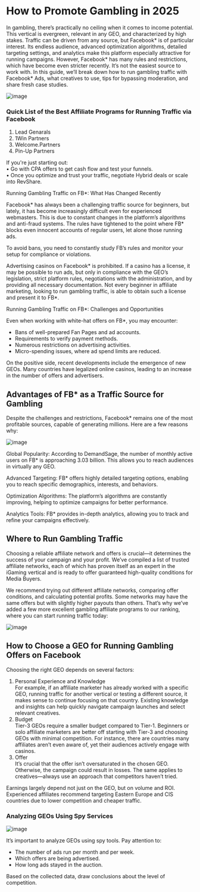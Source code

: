 # How to Promote Gambling in 2025

In gambling, there’s practically no ceiling when it comes to income potential. This vertical is evergreen, relevant in any GEO, and characterized by high stakes. Traffic can be driven from any source, but Facebook\* is of particular interest. Its endless audience, advanced optimization algorithms, detailed targeting settings, and analytics make this platform especially attractive for running campaigns. However, Facebook\* has many rules and restrictions, which have become even stricter recently. It’s not the easiest source to work with. In this guide, we’ll break down how to run gambling traffic with Facebook\* Ads, what creatives to use, tips for bypassing moderation, and share fresh case studies.  

![image](/img/5.1/image1.webp)

### Quick List of the Best Affiliate Programs for Running Traffic via Facebook

1. Lead Genarals  
2. 1Win Partners  
3. Welcome.Partners  
4. Pin-Up Partners

If you're just starting out:  
• Go with CPA offers to get cash flow and test your funnels.  
• Once you optimize and trust your traffic, negotiate Hybrid deals or scale into RevShare.

Running Gambling Traffic on FB\*: What Has Changed Recently

Facebook\* has always been a challenging traffic source for beginners, but lately, it has become increasingly difficult even for experienced webmasters. This is due to constant changes in the platform’s algorithms and anti-fraud systems. The rules have tightened to the point where FB\* blocks even innocent accounts of regular users, let alone those running ads. 

To avoid bans, you need to constantly study FB’s rules and monitor your setup for compliance or violations.

Advertising casinos on Facebook\* is prohibited. If a casino has a license, it may be possible to run ads, but only in compliance with the GEO’s legislation, strict platform rules, negotiations with the administration, and by providing all necessary documentation. Not every beginner in affiliate marketing, looking to run gambling traffic, is able to obtain such a license and present it to FB\*.

Running Gambling Traffic on FB\*: Challenges and Opportunities

Even when working with white-hat offers on FB\*, you may encounter: 

* Bans of well-prepared Fan Pages and ad accounts.  
* Requirements to verify payment methods.  
* Numerous restrictions on advertising activities.  
* Micro-spending issues, where ad spend limits are reduced.

On the positive side, recent developments include the emergence of new GEOs. Many countries have legalized online casinos, leading to an increase in the number of offers and advertisers.

## Advantages of FB\* as a Traffic Source for Gambling

Despite the challenges and restrictions, Facebook\* remains one of the most profitable sources, capable of generating millions. Here are a few reasons why:

![image](/img/5.1/image2.webp)

Global Popularity: According to DemandSage, the number of monthly active users on FB\* is approaching 3.03 billion. This allows you to reach audiences in virtually any GEO.

Advanced Targeting: FB\* offers highly detailed targeting options, enabling you to reach specific demographics, interests, and behaviors.

Optimization Algorithms: The platform’s algorithms are constantly improving, helping to optimize campaigns for better performance.

Analytics Tools: FB\* provides in-depth analytics, allowing you to track and refine your campaigns effectively.

## Where to Run Gambling Traffic

Choosing a reliable affiliate network and offers is crucial—it determines the success of your campaign and your profit. We’ve compiled a list of trusted affiliate networks, each of which has proven itself as an expert in the iGaming vertical and is ready to offer guaranteed high-quality conditions for Media Buyers.

We recommend trying out different affiliate networks, comparing offer conditions, and calculating potential profits. Some networks may have the same offers but with slightly higher payouts than others. That’s why we’ve added a few more excellent gambling affiliate programs to our ranking, where you can start running traffic today:

![image](/img/5.1/image3.webp)

## How to Choose a GEO for Running Gambling Offers on Facebook

Choosing the right GEO depends on several factors:

1. Personal Experience and Knowledge  
   For example, if an affiliate marketer has already worked with a specific GEO, running traffic for another vertical or testing a different source, it makes sense to continue focusing on that country. Existing knowledge and insights can help quickly navigate campaign launches and select relevant creatives.  
2. Budget  
   Tier-3 GEOs require a smaller budget compared to Tier-1. Beginners or solo affiliate marketers are better off starting with Tier-3 and choosing GEOs with minimal competition. For instance, there are countries many affiliates aren’t even aware of, yet their audiences actively engage with casinos.  
3. Offer  
   It’s crucial that the offer isn’t oversaturated in the chosen GEO. Otherwise, the campaign could result in losses. The same applies to creatives—always use an approach that competitors haven’t tried.

Earnings largely depend not just on the GEO, but on volume and ROI. Experienced affiliates recommend targeting Eastern Europe and CIS countries due to lower competition and cheaper traffic.

### Analyzing GEOs Using Spy Services

![image](/img/5.1/image4.webp)

It’s important to analyze GEOs using spy tools. Pay attention to:

* The number of ads run per month and per week.  
* Which offers are being advertised.  
* How long ads stayed in the auction.

Based on the collected data, draw conclusions about the level of competition.
